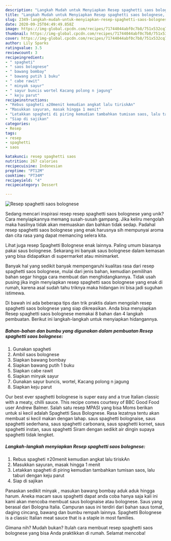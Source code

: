 ```yaml
---
description: "Langkah Mudah untuk Menyiapkan Resep spaghetti saos bolognese, Enak"
title: "Langkah Mudah untuk Menyiapkan Resep spaghetti saos bolognese, Enak"
slug: 2349-langkah-mudah-untuk-menyiapkan-resep-spaghetti-saos-bolognese-enak
date: 2020-09-25T04:49:49.858Z
image: https://img-global.cpcdn.com/recipes/71744044abf0c7b8/751x532cq70/resep-spaghetti-saos-bolognese-foto-resep-utama.jpg
thumbnail: https://img-global.cpcdn.com/recipes/71744044abf0c7b8/751x532cq70/resep-spaghetti-saos-bolognese-foto-resep-utama.jpg
cover: https://img-global.cpcdn.com/recipes/71744044abf0c7b8/751x532cq70/resep-spaghetti-saos-bolognese-foto-resep-utama.jpg
author: Lily Sparks
ratingvalue: 3.5
reviewcount: 3
recipeingredient:
- " spagheti"
- " saos bolognese"
- " bawang bombay"
- " bawang putih 1 buku"
- " cabe rawit"
- " minyak sayur"
- " sayur buncis wortel Kacang polong n jagung"
- " keju parut"
recipeinstructions:
- "Rebus spagheti ±20menit kemudian angkat lalu tiriskAn"
- "Masukkan sayuran, masak hingga 1 menit"
- "Letakkan spagheti di piring kemudian tambahkan tumisan saos, lalu taburi dengan keju parut"
- "Siap di sajikan"
categories:
- Resep
tags:
- resep
- spaghetti
- saos

katakunci: resep spaghetti saos 
nutrition: 267 calories
recipecuisine: Indonesian
preptime: "PT12M"
cooktime: "PT34M"
recipeyield: "4"
recipecategory: Dessert

---
```



![Resep spaghetti saos bolognese](https://img-global.cpcdn.com/recipes/71744044abf0c7b8/751x532cq70/resep-spaghetti-saos-bolognese-foto-resep-utama.jpg)

Sedang mencari inspirasi resep resep spaghetti saos bolognese yang unik? Cara menyiapkannya memang susah-susah gampang. Jika keliru mengolah maka hasilnya tidak akan memuaskan dan bahkan tidak sedap. Padahal resep spaghetti saos bolognese yang enak harusnya sih mempunyai aroma dan cita rasa yang dapat memancing selera kita.

Lihat juga resep Spaghetti Bolognese enak lainnya. Paling umum biasanya pakai saus bolognese. Sekarang ini banyak saus bolognese dalam kemasan yang bisa didapatkan di supermarket atau minimarket.

Banyak hal yang sedikit banyak mempengaruhi kualitas rasa dari resep spaghetti saos bolognese, mulai dari jenis bahan, kemudian pemilihan bahan segar hingga cara membuat dan menghidangkannya. Tidak usah pusing jika ingin menyiapkan resep spaghetti saos bolognese yang enak di rumah, karena asal sudah tahu triknya maka hidangan ini bisa jadi suguhan istimewa.


Di bawah ini ada beberapa tips dan trik praktis dalam mengolah resep spaghetti saos bolognese yang siap dikreasikan. Anda bisa menyiapkan Resep spaghetti saos bolognese memakai 8 bahan dan 4 langkah pembuatan. Berikut ini langkah-langkah untuk menyiapkan hidangannya.

<!--inarticleads1-->

##### Bahan-bahan dan bumbu yang digunakan dalam pembuatan Resep spaghetti saos bolognese:

1. Gunakan  spagheti
1. Ambil  saos bolognese
1. Siapkan  bawang bombay
1. Siapkan  bawang putih 1 buku
1. Siapkan  cabe rawit
1. Siapkan  minyak sayur
1. Gunakan  sayur buncis, wortel, Kacang polong n jagung
1. Siapkan  keju parut


Our best ever spaghetti bolognese is super easy and a true Italian classic with a meaty, chilli sauce. This recipe comes courtesy of BBC Good Food user Andrew Balmer. Salah satu resep MPASI yang bisa Moms berikan untuk si kecil adalah Spaghetti Saus Bolognese. Rasa lezatnya tentu akan membuat si kecil makan dengan lahap. saus spaghetti bolognaise, saus spaghetti sederhana, saus spaghetti carbonara, saus spaghetti kornet, saus spaghetti instan, saus spaghetti Siram dengan sedikit air dingin supaya spaghetti tidak lengket. 

<!--inarticleads2-->

##### Langkah-langkah menyiapkan Resep spaghetti saos bolognese:

1. Rebus spagheti ±20menit kemudian angkat lalu tiriskAn
1. Masukkan sayuran, masak hingga 1 menit
1. Letakkan spagheti di piring kemudian tambahkan tumisan saos, lalu taburi dengan keju parut
1. Siap di sajikan


Panaskan sedikit minyak , masukan bawang bombay aduk aduk hingga harum. Aneka macam saus spaghetti dapat anda coba hanya saja kali ini kami akan mencoba membuat saus bolognaise atau bolognese. Saus yang berasal dari Bologna Italia. Campuran saus ini terdiri dari bahan saus tomat, daging cincang, bawang dan bumbu rempah lainnya. Spaghetti Bolognese is a classic Italian meat sauce that is a staple in most families. 

Gimana nih? Mudah bukan? Itulah cara membuat resep spaghetti saos bolognese yang bisa Anda praktikkan di rumah. Selamat mencoba!
